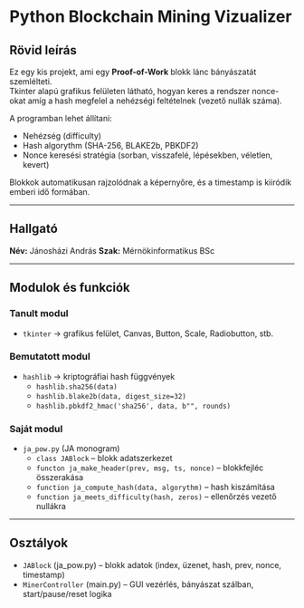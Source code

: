# Python Blockchain Mining Vizualizer

## Rövid leírás
Ez egy kis projekt, ami egy **Proof-of-Work** blokk lánc bányászatát szemlélteti.  
Tkinter alapú grafikus felületen látható, hogyan keres a rendszer nonce-okat amíg a hash megfelel a nehézségi feltételnek (vezető nullák száma).  

A programban lehet állítani:
- Nehézség (difficulty)
- Hash algorythm (SHA-256, BLAKE2b, PBKDF2)
- Nonce keresési stratégia (sorban, visszafelé, lépésekben, véletlen, kevert)

Blokkok automatikusan rajzolódnak a képernyőre, és a timestamp is kiiródik emberi idő formában.

---

## Hallgató
**Név:** Jánosházi András
**Szak:** Mérnökinformatikus BSc

---

## Modulok és funkciók

### Tanult modul
- `tkinter` → grafikus felület, Canvas, Button, Scale, Radiobutton, stb.

### Bemutatott modul
- `hashlib` → kriptográfiai hash függvények
  - `hashlib.sha256(data)`  
  - `hashlib.blake2b(data, digest_size=32)`  
  - `hashlib.pbkdf2_hmac('sha256', data, b"", rounds)`

### Saját modul
- `ja_pow.py` (JA monogram)  
  - `class JABlock` – blokk adatszerkezet  
  - `functon ja_make_header(prev, msg, ts, nonce)` – blokkfejléc összerakása  
  - `function ja_compute_hash(data, algorythm)` – hash kiszámítása  
  - `function ja_meets_difficulty(hash, zeros)` – ellenőrzés vezető nullákra  

---

## Osztályok
- `JABlock` (ja_pow.py) – blokk adatok (index, üzenet, hash, prev, nonce, timestamp)  
- `MinerController` (main.py) – GUI vezérlés, bányászat szálban, start/pause/reset logika
